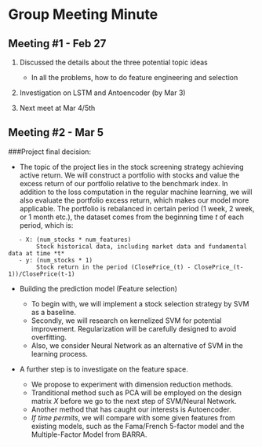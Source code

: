 # Group Meeting Minute

## Meeting #1 - Feb 27

1. Discussed the details about the three potential topic ideas

   - In all the problems, how to do feature engineering and selection

2. Investigation on LSTM and Antoencoder (by Mar 3)
3. Next meet at Mar 4/5th

## Meeting #2 - Mar 5

###Project final decision:

* The topic of the project lies in the stock screening strategy achieving active return. We will construct a portfolio with stocks and value the excess return of our portfolio relative to the benchmark index. In addition to the loss computation in the regular machine learning, we will also evaluate the portfolio excess return, which makes our model more applicable. The portfolio is rebalanced in certain period (1 week, 2 week, or 1 month etc.), the dataset comes from the beginning time *t* of each period, which is:
```
   - X: (num_stocks * num_features) 
        Stock historical data, including market data and fundamental data at time *t*
   - y: (num_stocks * 1) 
        Stock return in the period (ClosePrice_(t) - ClosePrice_(t-1))/ClosePrice(t-1)
 ```
* Building the prediction model (Feature selection)
   - To begin with, we will implement a stock selection strategy by SVM as a baseline. 
   - Secondly, we will research on kernelized SVM for potential improvement. Regularization will be carefully designed to avoid overfitting.
   - Also, we consider Neural Network as an alternative of SVM in the learning process.

* A further step is to investigate on the feature space. 
   - We propose to experiment with dimension reduction methods. 
   - Tranditional method such as PCA will be employed on the design matrix *X* before we go to the next step of SVM/Neural Network. 
   - Another method that has caught our interests is Autoencoder. 
   - *If time permits*, we will compare with some given features from existing models, such as the Fama/French 5-factor model and the Multiple-Factor Model from BARRA. 

  
